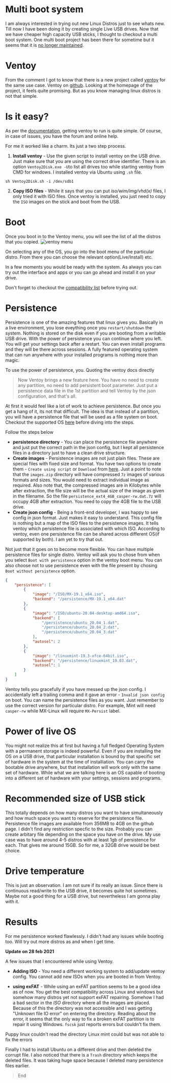 # Multi boot system
I am always interested in trying out new Linux Distros just to see whats new. Till now I have been doing it by creating single Live USB drives. Now that we have cheaper high capacity USB sticks, I thought to checkout a multi boot system. One multi boot project has been there for sometime but it seems that it is [no longer maintained](https://github.com/mbusb/multibootusb/issues/536).

# Ventoy
From the comment I got to know that there is a new project called [ventoy](https://www.ventoy.net/en/index.html) for the same use case. Ventoy on [github](https://github.com/ventoy/Ventoy). Looking at the homepage of the project, it feels quite promising. But as you know managing linux distros is not that simple. 

# Is it easy?
As per the [documentation](https://www.ventoy.net/en/doc_start.html), getting ventoy to run is quite simple. Of course, in case of issues, you have the forum and online help.

For me it worked like a charm. Its just a two step process.

1. **Install ventoy** - Use the given script to install ventoy on the USB drive. Just make sure that you are using the correct drive identifier. There is an option `Ventoy2Disk.exe -U`to list all drives too while starting ventoy from CMD for windows. I installed ventoy via Ubuntu using `.sh` file.
```
sh Ventoy2Disk.sh -i /dev/sdb1
```

2. **Copy ISO files** - While it says that you can put *iso/wim/img/vhd(x)* files, I only tried it with ISO files. Once ventoy is installed, you just need to copy the `ISO` images on the stick and boot from the USB.

# Boot
Once you boot in to the Ventoy menu, you will see the list of all the distros that you copied.
![ventoy menu](./images/trying-ventoy-multi-boot-usb/ventoyMenu.png)

On selecting any of the OS, you go into the boot menu of the particular distro. From there you can choose the relevant option(Live/Install) etc.

In a few moments you would be ready with the system. As always you can try out the interface and apps or you can go ahead and install it on your drive.

Don't forget to checkout the [compatibility list](https://www.ventoy.net/en/isolist.html) before trying out.

# Persistence
Persistence is one of the amazing features that linux gives you. Basically in a live environment, you lose eveything once you `restart/shutdown` the system. Nothing is stored on the disk even if you are booting from a writable USB drive. With the power of persistence you can continue where you left. You will get your settings back after a restart. You can even install programs and they will be there across sessions. A fully featured operating system that can run anywhere with your installed programs is nothing more than magic.

To use the power of persistence, you. Quoting the ventoy docs directly

> Now Ventoy brings a new feature here. You have no need to create any partition, no need to add persistent boot parameter. Just put a persistence data file in the 1st partition and tell Ventoy by the json configuration, and that's all.

At first it would feel like a lot of work to achieve persistence. But once you get a hang of it, its not that difficult. The idea is that instead of a partition, you will have a persistence file that will be used as a file system on boot. Checkout the supported OS [here](https://www.ventoy.net/en/plugin_persistence.html) before diving into the steps.

Follow the steps below
* **persistence directory** - You can place the persistence file anywhere and just put the correct path in the json config, but I kept all persistence files in a directory just to have a clean drive structure.
* **Create images** - Persistence images are not just plain files. These are special files with fixed size and format. You have two options to create them - `Create using script` or `Download` from [here](https://github.com/ventoy/backend/releases). Just a point to note that the `images.zip` directory will have compressed `7z` images of various formats and sizes. You would need to extract individual image as required. Also note that, the compressed images are in Kilobytes while after extraction, the file size will be the actual size of the image as given in the filename. So the file `persistence_ext4_4GB_casper-rw.dat.7z` will occupy 4GB after extraction. You need to copy the 4GB file to the USB drive.
* **Create json config** - Being a front-end developer, I was happy to see config in json format. Just makes it easy to understand. This config file is nothing but a map of the ISO files to the persistence images. It tells ventoy which persistence file is associated with which ISO. According to ventoy, even one persistence file can be shared across different OS(if supported by both). I am yet to try that out.

Not just that it goes on to become more flexible. You can have multiple persistence files for single distro. Ventoy will ask you to chose from when you select `Boot with persistence` option in the ventoy boot menu. You can also choose not to use persistence even with the file present by chosing `Boot without persistence` option.

```json
{
    "persistence": [
        {
            "image": "/ISO/MX-19.1_x64.iso",
            "backend": "/persistence/MX-19.1_x64.dat"
        },
        {
            "image": "/ISO/ubuntu-20.04-desktop-amd64.iso",
            "backend": [
                "/persistence/ubuntu_20.04_1.dat",
                "/persistence/ubuntu_20.04_2.dat",
                "/persistence/ubuntu_20.04_3.dat"
            ],
            "autosel": 2
        },        
        {
            "image": "/linuxmint-19.3-xfce-64bit.iso",
            "backend": "/persistence/linuxmint_19.03.dat",
            "autosel": 1            
        }
    ]
}
```

Ventoy tells you gracefully if you have messed up the json config. I accidentally left a trailing comma and it gave an error - `Invalid json config` on boot. You can name the persistence files as you want. Just remember to use the correct version for particular distro. For example, Mint will need `casper-rw` while MX-Linux will require `MX-Persist` label.

# Power of live OS
You might not realize this at first but having a full fledged Operating System with a permanent storage is indeed powerful. Even if you are installing the OS on a USB drive, that particular installation is bound by that specific set of hardware in the system at the time of installiation. You can carry the bootable drive anywhere, but that installation will work only with the same set of hardware. While what we are talking here is an OS capable of booting into a different set of hardware with your settings, sessions and programs.


# Recommended size of USB stick
This totally depends on how many distros you want to have simultaneously and how much space you want to reserve for the persistence file. Persistence file images are available from 356MB to 4GB on the github page. I didn't find any restriction specfic to the size. Probably you can create arbitary file depending on the space you have on the drive. My use case was to have around 4-5 distros with at least 1gb of persistence for each. That gives me around 15GB. So for me, a 32GB drive would be best choice.

# Drive temperature
This is just an observation. I am not sure if its really an issue. Since there is continuous read/write to the USB drive, it becomes quite hot sometimes. Maybe not a good thing for a USB drive, but nevertheless I am gonna play with it.

# Results
For me persistence worked flawlessly. I didn't had any issues while booting too. Will try out more distros as and when I get time.

**Update on 28 feb 2021**

A few issues that I encountered while using Ventoy. 

* **Adding ISO** - You need a different working system to add/update ventoy config. You cannot add new ISOs when you are booted in from Ventoy.

* **using exFAT** - While using an exFAT partition seems to be a good idea as of now. You get the best compatibility across Linux and windows but somehow many distros yet not support exFAT repairing. Somehow I had a bad sector in the *ISO* directory where all the images are placed. Because of this the directory was not accessible and I was getting "Unknown file IO error" on entering the directory. Reading about the error, it seems that the only way to fix a broken exFAT partition is to repair it using Windows. `fscsk` just reports errors but couldn't fix them.

Puppy linux couldn't read the directory
Linux mint could but was not able to fix the errors

Finally I had to install Ubuntu on a different drive and then deleted the corrupt file. I also noticed that there is a `Trash` directory which keeps the deleted files. It was taking huge space because I deleted many persistence files earlier.

> End